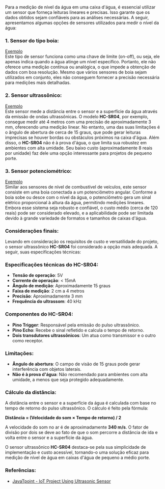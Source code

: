 Para a medição de nível da água em uma caixa d'água, é essencial utilizar um sensor que forneça leituras lineares e precisas. Isso garante que os dados obtidos sejam confiáveis para as análises necessárias. A seguir, apresentamos algumas opções de sensores utilizados para medir o nível da água:

### 1. Sensor do tipo boia:
[Exemplo](https://www.fermarc.com/produto/sensor-de-nivel-de-agua.html#:~:text=O%20sensor%20de%20n%C3%ADvel%20de,desloca%20um%20pouco%20o%20flutuador)  
Este tipo de sensor funciona como uma chave de limite (on-off), ou seja, ele apenas indica quando a água atinge um nível específico. Portanto, ele não oferece uma medição contínua ou analógica, o que impede a obtenção de dados com boa resolução. Mesmo que vários sensores de boia sejam utilizados em conjunto, eles não conseguem fornecer a precisão necessária para medições mais detalhadas.

### 2. Sensor ultrassônico:
[Exemplo](https://www.robocore.net/sensor-robo/sensor-de-distancia-ultrassonico-hc-sr04?gad_source=1&gclid=CjwKCAjw1NK4BhAwEiwAVUHPUM2qHLxETvUIdYOGJupQ2GE1Csmj0hMyS9Otl42UBp8TCn5XkkAFlRoC4wsQAvD_BwE)  
Este sensor mede a distância entre o sensor e a superfície da água através da emissão de ondas ultrassônicas. O modelo **HC-SR04**, por exemplo, consegue medir até 4 metros com uma precisão de aproximadamente 3 mm, oferecendo uma medição linear. No entanto, uma das suas limitações é o ângulo de abertura de cerca de 15 graus, que pode gerar leituras imprecisas se houver bordas ou obstáculos próximos na caixa d'água. Além disso, o **HC-SR04** não é à prova d'água, o que limita sua robustez em ambientes com alta umidade. Seu baixo custo (aproximadamente 8 reais por unidade) faz dele uma opção interessante para projetos de pequeno porte.

### 3. Sensor potenciométrico:
[Exemplo](https://produto.mercadolivre.com.br/MLB-1344418581-sensor-nivel-boia-bosch-civic-18-20-2012-2013-2014-2015-_JM#position%3D3%26search_layout%3Dstack%26type%3Ditem%26tracking_id%3Dc3022dd1-b3b7-4062-82dc-22f2bc8ecaa4)  
Similar aos sensores de nível de combustível de veículos, este sensor consiste em uma boia conectada a um potenciômetro angular. Conforme a boia sobe ou desce com o nível da água, o potenciômetro gera um sinal elétrico proporcional à altura da água, permitindo medições lineares. Embora esse sistema seja robusto e confiável, o custo médio (cerca de 120 reais) pode ser considerado elevado, e a aplicabilidade pode ser limitada devido à grande variedade de formatos e tamanhos de caixas d'água.

### Considerações finais:
Levando em consideração os requisitos de custo e versatilidade do projeto, o sensor ultrassônico **HC-SR04** foi considerado a opção mais adequada. A seguir, suas especificações técnicas:

### Especificações técnicas do HC-SR04:
- **Tensão de operação**: 5V
- **Corrente de operação**: < 15mA
- **Ângulo de medição**: Aproximadamente 15 graus
- **Faixa de medição**: 2 cm a 4 metros
- **Precisão**: Aproximadamente 3 mm
- **Frequência do ultrassom**: 40 kHz

### Componentes do HC-SR04:
- **Pino Trigger**: Responsável pela emissão do pulso ultrassônico.
- **Pino Echo**: Recebe o sinal refletido e calcula o tempo de retorno.
- **Dois transdutores ultrassônicos**: Um atua como transmissor e o outro como receptor.

### Limitações:
- **Ângulo de abertura**: O campo de visão de 15 graus pode gerar interferência com objetos laterais.
- **Não é à prova d'água**: Não recomendado para ambientes com alta umidade, a menos que seja protegido adequadamente.

### Cálculo da distância:
A distância entre o sensor e a superfície da água é calculada com base no tempo de retorno do pulso ultrassônico. O cálculo é feito pela fórmula:

**Distância = (Velocidade do som × Tempo de retorno) / 2**

A velocidade do som no ar é de aproximadamente **340 m/s**. O fator de divisão por dois se deve ao fato de que o som percorre a distância de ida e volta entre o sensor e a superfície da água.

O sensor ultrassônico **HC-SR04** destaca-se pela sua simplicidade de implementação e custo acessível, tornando-o uma solução eficaz para medição de nível de água em caixas d'água de pequeno a médio porte.

### Referências:
- [JavaTpoint - IoT Project Using Ultrasonic Sensor](https://www.javatpoint.com/iot-project-using-ultrasonic-sensor-arduino-distance-calculation)
